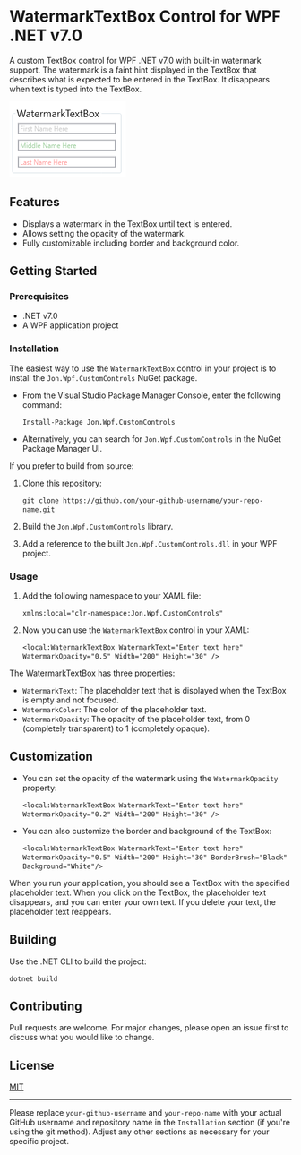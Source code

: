 ﻿
# WatermarkTextBox Control for WPF .NET v7.0

A custom TextBox control for WPF .NET v7.0 with built-in watermark support. The watermark is a faint hint displayed in the TextBox that describes what is expected to be entered in the TextBox. It disappears when text is typed into the TextBox.


![WatermarkTextBox](https://github.com/LittleBigSalino/Jon.Wpf.CustomControls/blob/master/images/watermarkTextbox.png?raw=true)

## Features

- Displays a watermark in the TextBox until text is entered.
- Allows setting the opacity of the watermark.
- Fully customizable including border and background color.

## Getting Started

### Prerequisites

- .NET v7.0
- A WPF application project

### Installation

The easiest way to use the `WatermarkTextBox` control in your project is to install the `Jon.Wpf.CustomControls` NuGet package.

- From the Visual Studio Package Manager Console, enter the following command:
    ```
    Install-Package Jon.Wpf.CustomControls
    ```

- Alternatively, you can search for `Jon.Wpf.CustomControls` in the NuGet Package Manager UI.

If you prefer to build from source:

1. Clone this repository:
    ```
    git clone https://github.com/your-github-username/your-repo-name.git
    ```

2. Build the `Jon.Wpf.CustomControls` library.

3. Add a reference to the built `Jon.Wpf.CustomControls.dll` in your WPF project.

### Usage

1. Add the following namespace to your XAML file:
    ```xaml
    xmlns:local="clr-namespace:Jon.Wpf.CustomControls"
    ```

2. Now you can use the `WatermarkTextBox` control in your XAML:
    ```xaml
    <local:WatermarkTextBox WatermarkText="Enter text here" WatermarkOpacity="0.5" Width="200" Height="30" />
    ```

The WatermarkTextBox has three properties:

- `WatermarkText`: The placeholder text that is displayed when the TextBox is empty and not focused.
- `WatermarkColor`: The color of the placeholder text.
- `WatermarkOpacity`: The opacity of the placeholder text, from 0 (completely transparent) to 1 (completely opaque).

## Customization

- You can set the opacity of the watermark using the `WatermarkOpacity` property:
    ```xaml
    <local:WatermarkTextBox WatermarkText="Enter text here" WatermarkOpacity="0.2" Width="200" Height="30" />
    ```

- You can also customize the border and background of the TextBox:
    ```xaml
    <local:WatermarkTextBox WatermarkText="Enter text here" WatermarkOpacity="0.5" Width="200" Height="30" BorderBrush="Black" Background="White"/>
    ```

When you run your application, you should see a TextBox with the specified placeholder text. When you click on the TextBox, the placeholder text disappears, and you can enter your own text. If you delete your text, the placeholder text reappears.

## Building

Use the .NET CLI to build the project:

```
dotnet build
```

## Contributing

Pull requests are welcome. For major changes, please open an issue first to discuss what you would like to change.

## License

[MIT](https://choosealicense.com/licenses/mit/)

---

Please replace `your-github-username` and `your-repo-name` with your actual GitHub username and repository name in the `Installation` section (if you're using the git method). Adjust any other sections as necessary for your specific project.